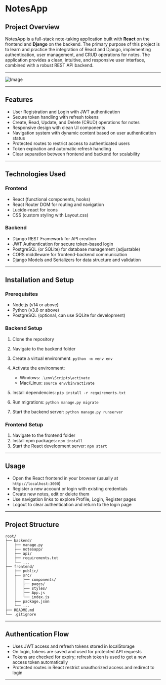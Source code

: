 ﻿# NotesApp

## Project Overview

NotesApp is a full-stack note-taking application built with **React** on the frontend and **Django** on the backend. The primary purpose of this project is to learn and practice the integration of React and Django, implementing authentication, user management, and CRUD operations for notes. The application provides a clean, intuitive, and responsive user interface, combined with a robust REST API backend.

---


![Image](https://github.com/user-attachments/assets/88ae0bf1-b4d9-4e2b-99ac-3b7c31712ff8)

---

## Features

* User Registration and Login with JWT authentication
* Secure token handling with refresh tokens
* Create, Read, Update, and Delete (CRUD) operations for notes
* Responsive design with clean UI components
* Navigation system with dynamic content based on user authentication status
* Protected routes to restrict access to authenticated users
* Token expiration and automatic refresh handling
* Clear separation between frontend and backend for scalability

---

## Technologies Used

### Frontend

* React (functional components, hooks)
* React Router DOM for routing and navigation
* Lucide-react for icons
* CSS (custom styling with Layout.css)

### Backend

* Django REST Framework for API creation
* JWT Authentication for secure token-based login
* PostgreSQL (or SQLite) for database management (adjustable)
* CORS middleware for frontend-backend communication
* Django Models and Serializers for data structure and validation

---

## Installation and Setup

### Prerequisites

* Node.js (v14 or above)
* Python (v3.8 or above)
* PostgreSQL (optional, can use SQLite for development)

### Backend Setup

1. Clone the repository
2. Navigate to the backend folder
3. Create a virtual environment: `python -m venv env`
4. Activate the environment:

   * Windows: `.\env\Scripts\activate`
   * Mac/Linux: `source env/bin/activate`
5. Install dependencies: `pip install -r requirements.txt`
6. Run migrations: `python manage.py migrate`
7. Start the backend server: `python manage.py runserver`

### Frontend Setup

1. Navigate to the frontend folder
2. Install npm packages: `npm install`
3. Start the React development server: `npm start`

---

## Usage

* Open the React frontend in your browser (usually at `http://localhost:3000`)
* Register a new account or login with existing credentials
* Create new notes, edit or delete them
* Use navigation links to explore Profile, Login, Register pages
* Logout to clear authentication and return to the login page

---

## Project Structure

```
root/
├── backend/
│   ├── manage.py
│   ├── notesapp/
│   ├── api/
│   ├── requirements.txt
│   └── ...
├── frontend/
│   ├── public/
│   ├── src/
│   │   ├── components/
│   │   ├── pages/
│   │   ├── styles/
│   │   ├── App.js
│   │   └── index.js
│   ├── package.json
│   └── ...
├── README.md
└── .gitignore
```

---

## Authentication Flow

* Uses JWT access and refresh tokens stored in localStorage
* On login, tokens are saved and used for protected API requests
* Tokens are checked for expiry; refresh token is used to get a new access token automatically
* Protected routes in React restrict unauthorized access and redirect to login

---
